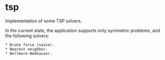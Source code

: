 # tsp
Implementation of some TSP solvers.

In the current state, the application supports only symmetric problems, and the following solvers: 

    * Brute force (naïve).
    * Nearest neighbor.
    * Bellmore-Nemhauser.
